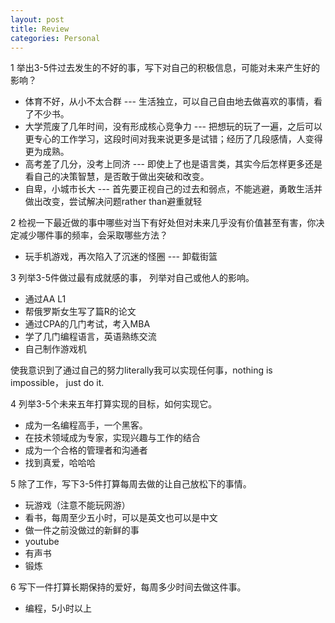 ```yaml
---
layout: post
title: Review
categories: Personal
---
```


1  举出3-5件过去发生的不好的事，写下对自己的积极信息，可能对未来产生好的影响？

  * 体育不好，从小不太合群   --- 生活独立，可以自己自由地去做喜欢的事情，看了不少书。
  * 大学荒废了几年时间，没有形成核心竞争力  ---  把想玩的玩了一遍，之后可以更专心的工作学习，这段时间对我来说更多是试错；经历了几段感情，人变得更为成熟。
  * 高考差了几分，没考上同济 --- 即使上了也是语言类，其实今后怎样更多还是看自己的决策智慧，是否敢于做出突破和改变。
  * 自卑，小城市长大 --- 首先要正视自己的过去和弱点，不能逃避，勇敢生活并做出改变，尝试解决问题rather than避重就轻

2  检视一下最近做的事中哪些对当下有好处但对未来几乎没有价值甚至有害，你决定减少哪件事的频率，会采取哪些方法？

  * 玩手机游戏，再次陷入了沉迷的怪圈 --- 卸载街篮


3  列举3-5件做过最有成就感的事， 列举对自己或他人的影响。

  * 通过AA L1
  * 帮俄罗斯女生写了篇R的论文
  * 通过CPA的几门考试，考入MBA
  * 学了几门编程语言，英语熟练交流
  * 自己制作游戏机

使我意识到了通过自己的努力literally我可以实现任何事，nothing is impossible， just do it.

4  列举3-5个未来五年打算实现的目标，如何实现它。
  * 成为一名编程高手，一个黑客。
  * 在技术领域成为专家，实现兴趣与工作的结合
  * 成为一个合格的管理者和沟通者
  * 找到真爱，哈哈哈

5  除了工作，写下3-5件打算每周去做的让自己放松下的事情。
  * 玩游戏（注意不能玩网游）
  * 看书，每周至少五小时，可以是英文也可以是中文
  * 做一件之前没做过的新鲜的事
  * youtube
  * 有声书
  * 锻炼

6 写下一件打算长期保持的爱好，每周多少时间去做这件事。
  * 编程，5小时以上
